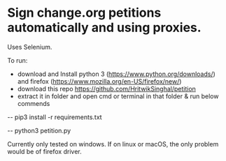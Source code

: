 # Sign change.org petitions automatically and using proxies.
Uses Selenium.

To run: 
- download and Install python 3 (https://www.python.org/downloads/) and firefox (https://www.mozilla.org/en-US/firefox/new/)
- download this repo https://github.com/HritwikSinghal/petition
- extract it in folder and open cmd or terminal in that folder & run below commends

-- pip3 install -r requirements.txt

-- python3 petition.py

Currently only tested on windows. If on linux or macOS, the only problem would be of firefox driver.
